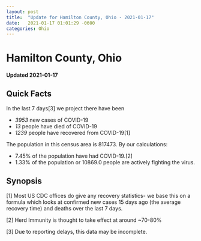 ```yaml
---
layout: post
title:  "Update for Hamilton County, Ohio - 2021-01-17"
date:   2021-01-17 01:01:29 -0600
categories: Ohio
---
```


# Hamilton County, Ohio
#### Updated 2021-01-17

## Quick Facts

In the last 7 days[3] we project there have been
- *3953* new cases of COVID-19
- *13* people have died of COVID-19
- *1239* people have recovered from COVID-19[1]

The population in this census area is 817473. By our calculations:
- 7.45% of the population have had COVID-19.[2]
- 1.33% of the population or 10869.0 people are actively fighting the virus.

## Synopsis




[1] Most US CDC offices do give any recovery statistics- we base this on a formula which looks at confirmed new cases
15 days ago (the average recovery time) and deaths over the last 7 days.

[2] Herd Immunity is thought to take effect at around ~70-80%

[3] Due to reporting delays, this data may be incomplete.
 
    